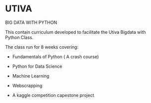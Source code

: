 # UTIVA
BIG DATA WITH PYTHON

This contain curriculum developed to facilitate the Utiva Bigdata with Python Class. 

The class run for 8 weeks covering:

* Fundamentals of Python ( A crash course)

* Python for Data Science 

* Machine Learning

* Webscrapping 

* A kaggle competition capestone project
